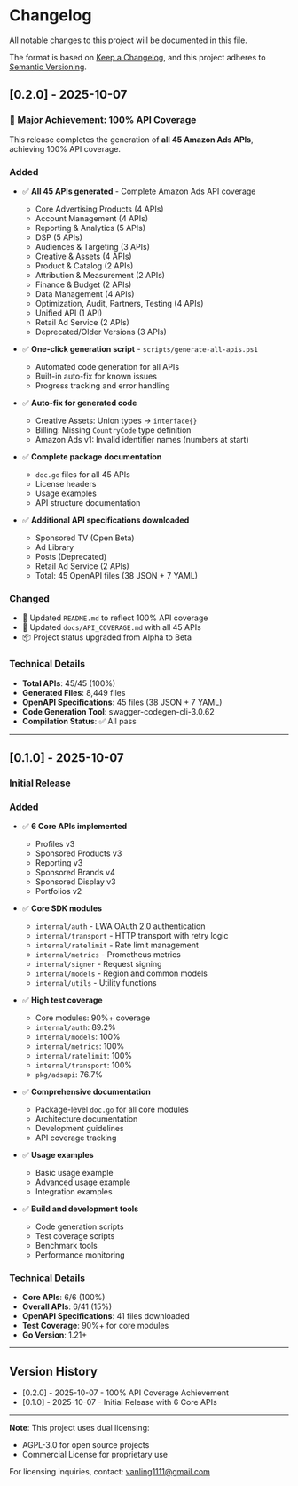 # Changelog

All notable changes to this project will be documented in this file.

The format is based on [Keep a Changelog](https://keepachangelog.com/en/1.0.0/),
and this project adheres to [Semantic Versioning](https://semver.org/spec/v2.0.0.html).

## [0.2.0] - 2025-10-07

### 🎉 Major Achievement: 100% API Coverage

This release completes the generation of **all 45 Amazon Ads APIs**, achieving 100% API coverage.

### Added
- ✅ **All 45 APIs generated** - Complete Amazon Ads API coverage
  - Core Advertising Products (4 APIs)
  - Account Management (4 APIs)
  - Reporting & Analytics (5 APIs)
  - DSP (5 APIs)
  - Audiences & Targeting (3 APIs)
  - Creative & Assets (4 APIs)
  - Product & Catalog (2 APIs)
  - Attribution & Measurement (2 APIs)
  - Finance & Budget (2 APIs)
  - Data Management (4 APIs)
  - Optimization, Audit, Partners, Testing (4 APIs)
  - Unified API (1 API)
  - Retail Ad Service (2 APIs)
  - Deprecated/Older Versions (3 APIs)

- ✅ **One-click generation script** - `scripts/generate-all-apis.ps1`
  - Automated code generation for all APIs
  - Built-in auto-fix for known issues
  - Progress tracking and error handling

- ✅ **Auto-fix for generated code**
  - Creative Assets: Union types → `interface{}`
  - Billing: Missing `CountryCode` type definition
  - Amazon Ads v1: Invalid identifier names (numbers at start)

- ✅ **Complete package documentation**
  - `doc.go` files for all 45 APIs
  - License headers
  - Usage examples
  - API structure documentation

- ✅ **Additional API specifications downloaded**
  - Sponsored TV (Open Beta)
  - Ad Library
  - Posts (Deprecated)
  - Retail Ad Service (2 APIs)
  - Total: 45 OpenAPI files (38 JSON + 7 YAML)

### Changed
- 📝 Updated `README.md` to reflect 100% API coverage
- 📝 Updated `docs/API_COVERAGE.md` with all 45 APIs
- 📦 Project status upgraded from Alpha to Beta

### Technical Details
- **Total APIs**: 45/45 (100%)
- **Generated Files**: 8,449 files
- **OpenAPI Specifications**: 45 files (38 JSON + 7 YAML)
- **Code Generation Tool**: swagger-codegen-cli-3.0.62
- **Compilation Status**: ✅ All pass

---

## [0.1.0] - 2025-10-07

### Initial Release

### Added
- ✅ **6 Core APIs implemented**
  - Profiles v3
  - Sponsored Products v3
  - Reporting v3
  - Sponsored Brands v4
  - Sponsored Display v3
  - Portfolios v2

- ✅ **Core SDK modules**
  - `internal/auth` - LWA OAuth 2.0 authentication
  - `internal/transport` - HTTP transport with retry logic
  - `internal/ratelimit` - Rate limit management
  - `internal/metrics` - Prometheus metrics
  - `internal/signer` - Request signing
  - `internal/models` - Region and common models
  - `internal/utils` - Utility functions

- ✅ **High test coverage**
  - Core modules: 90%+ coverage
  - `internal/auth`: 89.2%
  - `internal/models`: 100%
  - `internal/metrics`: 100%
  - `internal/ratelimit`: 100%
  - `internal/transport`: 100%
  - `pkg/adsapi`: 76.7%

- ✅ **Comprehensive documentation**
  - Package-level `doc.go` for all core modules
  - Architecture documentation
  - Development guidelines
  - API coverage tracking

- ✅ **Usage examples**
  - Basic usage example
  - Advanced usage example
  - Integration examples

- ✅ **Build and development tools**
  - Code generation scripts
  - Test coverage scripts
  - Benchmark tools
  - Performance monitoring

### Technical Details
- **Core APIs**: 6/6 (100%)
- **Overall APIs**: 6/41 (15%)
- **OpenAPI Specifications**: 41 files downloaded
- **Test Coverage**: 90%+ for core modules
- **Go Version**: 1.21+

---

## Version History

- [0.2.0] - 2025-10-07 - 100% API Coverage Achievement
- [0.1.0] - 2025-10-07 - Initial Release with 6 Core APIs

---

**Note**: This project uses dual licensing:
- AGPL-3.0 for open source projects
- Commercial License for proprietary use

For licensing inquiries, contact: vanling1111@gmail.com
